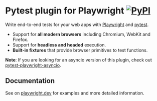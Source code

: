 # Pytest plugin for Playwright [![PyPI](https://img.shields.io/pypi/v/pytest-playwright)](https://pypi.org/project/pytest-playwright/)

Write end-to-end tests for your web apps with [Playwright](https://github.com/microsoft/playwright-python) and [pytest](https://docs.pytest.org/en/stable/).

- Support for **all modern browsers** including Chromium, WebKit and Firefox.
- Support for **headless and headed** execution.
- **Built-in fixtures** that provide browser primitives to test functions.

**Note**: If you are looking for an asyncio version of this plugin, check out [pytest-playwright-asyncio](https://pypi.org/project/pytest-playwright-asyncio/).

## Documentation

See on [playwright.dev](https://playwright.dev/python/docs/test-runners) for examples and more detailed information.
